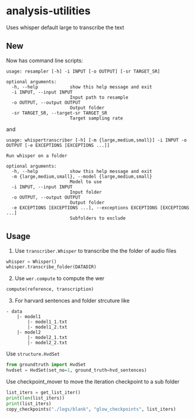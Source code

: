 # analysis-utilities

Uses whisper default large to transcribe the text

## New

Now has command line scripts:

```
usage: resampler [-h] -i INPUT [-o OUTPUT] [-sr TARGET_SR]

optional arguments:
  -h, --help            show this help message and exit
  -i INPUT, --input INPUT
                        Input path to resample
  -o OUTPUT, --output OUTPUT
                        Output folder
  -sr TARGET_SR, --target-sr TARGET_SR
                        Target sampling rate
```

and

```
usage: whispertranscriber [-h] [-m {large,medium,small}] -i INPUT -o OUTPUT [-e EXCEPTIONS [EXCEPTIONS ...]]

Run whisper on a folder

optional arguments:
  -h, --help            show this help message and exit
  -m {large,medium,small}, --model {large,medium,small}
                        Model to use
  -i INPUT, --input INPUT
                        Input folder
  -o OUTPUT, --output OUTPUT
                        Output folder
  -e EXCEPTIONS [EXCEPTIONS ...], --exceptions EXCEPTIONS [EXCEPTIONS ...]
                        Subfolders to exclude
```

## Usage

1. Use `transcriber.Whisper` to transcribe the the folder of audio files

```python
whisper = Whisper()
whisper.transcribe_folder(DATADIR)
```

2. Use `wer.compute` to compute the wer

```python
compute(reference, transcription)
```

3. For harvard sentences and folder strcuture like

```
- data
    |- model1
        |- model1_1.txt
        |- model1_2.txt
    |- model2
        |- model2_1.txt
        |- model2_2.txt
```

Use `structure.HvdSet`

```python
from groundtruth import HvdSet
hvdset = HvdSet(set_no=1, ground_truth=hvd_sentences)
```

Use checkpoint_mover to move the iteration checkpoint to a sub folder

```python
list_iters = get_list_iter()
print(len(list_iters))
print(list_iters)
copy_checkpoints("./logs/blank", "glow_checkpoints", list_iters)
```
